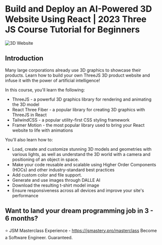 # Build and Deploy an AI-Powered 3D Website Using React | 2023 Three JS Course Tutorial for Beginners

![3D Website](https://i.ibb.co/Krk39Cf/Thumbnali.png)

## Introduction

Many large corporations already use 3D graphics to showcase their products. Learn how to build your own ThreeJS 3D product website and infuse it with the power of artificial intelligence!

In this course, you'll learn the following:

-   ThreeJS - a powerful 3D graphics library for rendering and animating the 3D model
-   React Three Fiber - a popular library for creating 3D graphics with ThreeJS in React
-   TailwindCSS - a popular utility-first CSS styling framework
-   Framer Motion - the most popular library used to bring your React website to life with animations

You'll also learn how to:

-   Load, create and customize stunning 3D models and geometries with various lights, as well as understand the 3D world with a camera and positioning of an object in space.
-   Make your code reusable and scalable using Higher Order Components (HOCs) and other industry-standard best practices
-   Add custom color and file support.
-   Generate and use images through DALLE AI
-   Download the resulting t-shirt model image
-   Ensure responsiveness across all devices and improve your site's performance

## Want to land your dream programming job in 3 - 6 months?

⭐ JSM Masterclass Experience - https://jsmastery.pro/masterclass
Become a Software Engineer. Guaranteed.
